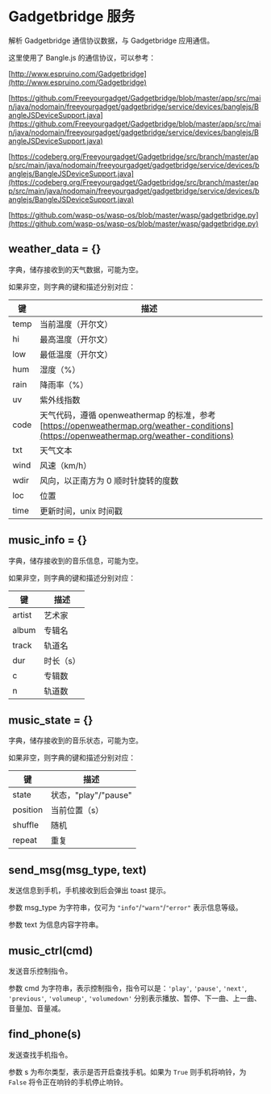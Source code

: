# Gadgetbridge 服务

解析 Gadgetbridge 通信协议数据，与 Gadgetbridge 应用通信。

这里使用了 Bangle.js 的通信协议，可以参考：

[http://www.espruino.com/Gadgetbridge](http://www.espruino.com/Gadgetbridge)

[https://github.com/Freeyourgadget/Gadgetbridge/blob/master/app/src/main/java/nodomain/freeyourgadget/gadgetbridge/service/devices/banglejs/BangleJSDeviceSupport.java](https://github.com/Freeyourgadget/Gadgetbridge/blob/master/app/src/main/java/nodomain/freeyourgadget/gadgetbridge/service/devices/banglejs/BangleJSDeviceSupport.java)

[https://codeberg.org/Freeyourgadget/Gadgetbridge/src/branch/master/app/src/main/java/nodomain/freeyourgadget/gadgetbridge/service/devices/banglejs/BangleJSDeviceSupport.java](https://codeberg.org/Freeyourgadget/Gadgetbridge/src/branch/master/app/src/main/java/nodomain/freeyourgadget/gadgetbridge/service/devices/banglejs/BangleJSDeviceSupport.java)

[https://github.com/wasp-os/wasp-os/blob/master/wasp/gadgetbridge.py](https://github.com/wasp-os/wasp-os/blob/master/wasp/gadgetbridge.py)

## weather_data = \{\}

字典，储存接收到的天气数据，可能为空。

如果非空，则字典的键和描述分别对应：

| 键 | 描述 |
|-|-|
| temp | 当前温度（开尔文）|
| hi | 最高温度（开尔文）|
| low | 最低温度（开尔文）|
| hum | 湿度（%）|
| rain | 降雨率（%）|
| uv | 紫外线指数 |
| code | 天气代码，遵循 openweathermap 的标准，参考 [https://openweathermap.org/weather-conditions](https://openweathermap.org/weather-conditions)
| txt | 天气文本 |
| wind | 风速（km/h）|
| wdir | 风向，以正南方为 0 顺时针旋转的度数 |
| loc | 位置 |
| time | 更新时间，unix 时间戳 |

## music_info = \{\}

字典，储存接收到的音乐信息，可能为空。

如果非空，则字典的键和描述分别对应：

| 键 | 描述 |
|-|-|
| artist | 艺术家 |
| album | 专辑名 |
| track | 轨道名 |
| dur | 时长（s） |
| c | 专辑数 |
| n | 轨道数 |

## music_state = \{\}

字典，储存接收到的音乐状态，可能为空。

如果非空，则字典的键和描述分别对应：

| 键 | 描述 |
|-|-|
| state | 状态，"play"/"pause" |
| position | 当前位置（s）|
| shuffle | 随机 |
| repeat | 重复 |

## send_msg(msg_type, text)

发送信息到手机，手机接收到后会弹出 toast 提示。

参数 msg_type 为字符串，仅可为 `"info"`/`"warn"`/`"error"` 表示信息等级。

参数 text 为信息内容字符串。

## music_ctrl(cmd)

发送音乐控制指令。

参数 cmd 为字符串，表示控制指令，指令可以是：`'play'`, `'pause'`, `'next'`, `'previous'`, `'volumeup'`, `'volumedown'` 分别表示播放、暂停、下一曲、上一曲、音量加、音量减。

## find_phone(s)

发送查找手机指令。

参数 s 为布尔类型，表示是否开启查找手机。如果为 `True` 则手机将响铃，为 `False` 将令正在响铃的手机停止响铃。